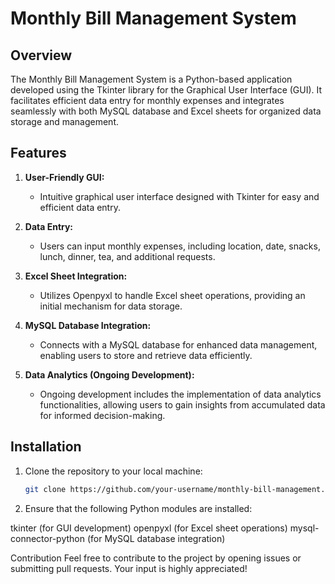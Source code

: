 # Monthly Bill Management System

## Overview

The Monthly Bill Management System is a Python-based application developed using the Tkinter library for the Graphical User Interface (GUI). It facilitates efficient data entry for monthly expenses and integrates seamlessly with both MySQL database and Excel sheets for organized data storage and management.

## Features

1. **User-Friendly GUI:**
   - Intuitive graphical user interface designed with Tkinter for easy and efficient data entry.

2. **Data Entry:**
   - Users can input monthly expenses, including location, date, snacks, lunch, dinner, tea, and additional requests.

3. **Excel Sheet Integration:**
   - Utilizes Openpyxl to handle Excel sheet operations, providing an initial mechanism for data storage.

4. **MySQL Database Integration:**
   - Connects with a MySQL database for enhanced data management, enabling users to store and retrieve data efficiently.

5. **Data Analytics (Ongoing Development):**
   - Ongoing development includes the implementation of data analytics functionalities, allowing users to gain insights from accumulated data for informed decision-making.

## Installation

1. Clone the repository to your local machine:

   ```bash
   git clone https://github.com/your-username/monthly-bill-management.git

2. Ensure that the following Python modules are installed:

tkinter (for GUI development)
openpyxl (for Excel sheet operations)
mysql-connector-python (for MySQL database integration)

Contribution
Feel free to contribute to the project by opening issues or submitting pull requests. Your input is highly appreciated!

